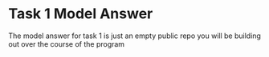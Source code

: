 # Task 1 Model Answer
The model answer for task 1 is just an empty public repo you will be building out over the course of the program
